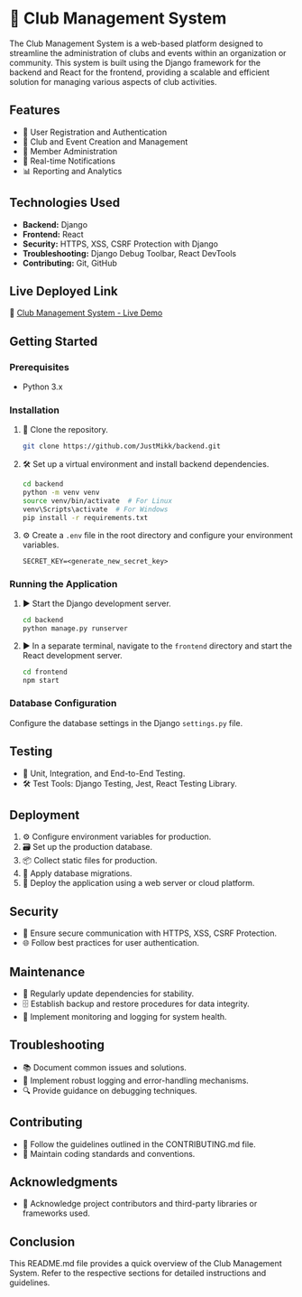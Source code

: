 # 🏢 Club Management System

The Club Management System is a web-based platform designed to streamline the administration of clubs and events within an organization or community. This system is built using the Django framework for the backend and React for the frontend, providing a scalable and efficient solution for managing various aspects of club activities.

## Features

- 🤝 User Registration and Authentication
- 📅 Club and Event Creation and Management
- 👥 Member Administration
- 🔔 Real-time Notifications
- 📊 Reporting and Analytics

## Technologies Used

- **Backend:** Django
- **Frontend:** React
- **Security:** HTTPS, XSS, CSRF Protection with Django
- **Troubleshooting:** Django Debug Toolbar, React DevTools
- **Contributing:** Git, GitHub

## Live Deployed Link

🚀 [Club Management System - Live Demo](https://csecastu.pythonanywhere.com/)

## Getting Started

### Prerequisites

- Python 3.x

### Installation

1. 📂 Clone the repository.
    ```bash
    git clone https://github.com/JustMikk/backend.git
    ```

2. 🛠️ Set up a virtual environment and install backend dependencies.
    ```bash
    cd backend
    python -m venv venv
    source venv/bin/activate  # For Linux
    venv\Scripts\activate  # For Windows
    pip install -r requirements.txt
    ```

3. ⚙️ Create a `.env` file in the root directory and configure your environment variables.
    ```env
    SECRET_KEY=<generate_new_secret_key>
    ```

### Running the Application

1. ▶️ Start the Django development server.
    ```bash
    cd backend
    python manage.py runserver
    ```

2. ▶️ In a separate terminal, navigate to the `frontend` directory and start the React development server.
    ```bash
    cd frontend
    npm start
    ```

### Database Configuration

Configure the database settings in the Django `settings.py` file.

## Testing

- 🧪 Unit, Integration, and End-to-End Testing.
- 🛠️ Test Tools: Django Testing, Jest, React Testing Library.

## Deployment

1. ⚙️ Configure environment variables for production.
2. 🗃️ Set up the production database.
3. 📦 Collect static files for production.
4. 🔄 Apply database migrations.
5. 🚀 Deploy the application using a web server or cloud platform.

## Security

- 🔐 Ensure secure communication with HTTPS, XSS, CSRF Protection.
- 🌐 Follow best practices for user authentication.

## Maintenance

- 🔄 Regularly update dependencies for stability.
- 🗄️ Establish backup and restore procedures for data integrity.
- 🚨 Implement monitoring and logging for system health.

## Troubleshooting

- 📚 Document common issues and solutions.
- 🚦 Implement robust logging and error-handling mechanisms.
- 🔍 Provide guidance on debugging techniques.

## Contributing

- 🤝 Follow the guidelines outlined in the CONTRIBUTING.md file.
- 📏 Maintain coding standards and conventions.

## Acknowledgments

- 🙌 Acknowledge project contributors and third-party libraries or frameworks used.

## Conclusion

This README.md file provides a quick overview of the Club Management System. Refer to the respective sections for detailed instructions and guidelines.
